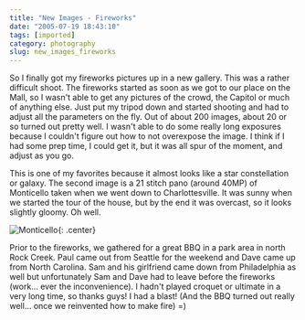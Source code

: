 ```yaml
---
title: "New Images - Fireworks"
date: "2005-07-19 18:43:10"
tags: [imported]
category: photography
slug: new_images_fireworks
---
```

	
So I finally got my fireworks pictures up in a new gallery.  This was a rather difficult shoot.  The fireworks started as soon as we got to our place on the Mall, so I wasn't able to get any pictures of the crowd, the Capitol or much of anything else.  Just put my tripod down and started shooting and had to adjust all the parameters on the fly.  Out of about 200 images, about 20 or so turned out pretty well.  I wasn't able to do some really long exposures because I couldn't figure out how to not overexpose the image.  I think if I had some prep time, I could get it, but it was all spur of the moment, and adjust as you go.

This is one of my favorites because it almost looks like a star constellation or galaxy.  The second image is a 21 stitch pano (around 40MP) of Monticello taken when we went down to Charlottesville.  It was sunny when we started the tour of the house, but by the end it was overcast, so it looks slightly gloomy.  Oh well.

![Monticello]({filename}/images/2005/Monticello.jpg){: .center}

Prior to the fireworks, we gathered for a great BBQ in a park area in north Rock Creek.  Paul came out from Seattle for the weekend and Dave came up from North Carolina.  Sam and his girlfriend came down from Philadelphia as well but unfortunately Sam and Dave had to leave before the fireworks (work... ever the inconvenience).  I hadn't played croquet or ultimate in a very long time, so thanks guys!  I had a blast!  (And the BBQ turned out really well... once we reinvented how to make fire) =)
